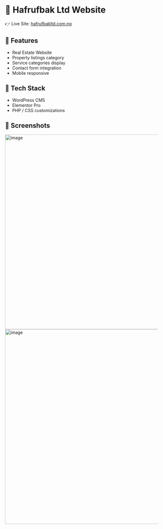 # 🛒 Hafrufbak Ltd Website  

👉 Live Site: [hafrufbakltd.com.ng](http://hafrufbakltd.com.ng)  

## 🔹 Features
- Real Estate Website
- Property listings category 
- Service categories display  
- Contact form integration  
- Mobile responsive  

## 🔹 Tech Stack
- WordPress CMS  
- Elementor Pro  
- PHP / CSS customizations  

## 🔹 Screenshots
<img width="1358" height="642" alt="image" src="https://github.com/user-attachments/assets/7eb5258c-5985-41f4-ae83-2f6054a947b8" />
<img width="1358" height="642" alt="image" src="https://github.com/user-attachments/assets/7d02a990-1847-4c85-8678-8867cc11da06" />
